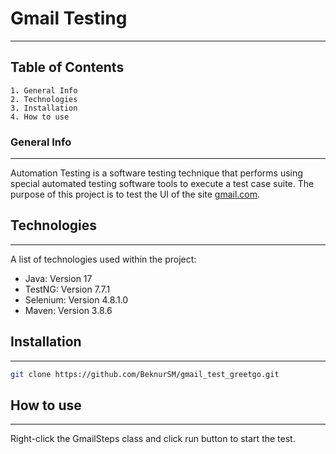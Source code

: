 # Gmail Testing
***

## Table of Contents
    1. General Info
    2. Technologies
    3. Installation
    4. How to use


### General Info
***
Automation Testing is a software testing technique that performs using special automated testing software tools to execute a test case suite.
The purpose of this project is to test the UI of the site [gmail.com](https://www.gmail.com).

## Technologies
***
A list of technologies used within the project:
* Java: Version 17
* TestNG: Version 7.7.1
* Selenium: Version 4.8.1.0
* Maven: Version 3.8.6

## Installation
***
```bash
git clone https://github.com/BeknurSM/gmail_test_greetgo.git
```

## How to use
***
Right-click the GmailSteps class and click run button to start the test.
